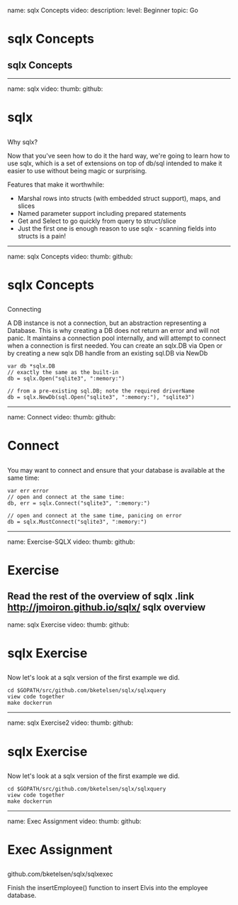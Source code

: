 name: sqlx Concepts
video: 
description: 
level: Beginner
topic: Go
# sqlx Concepts
## sqlx Concepts

---
name: sqlx
video: 
thumb:
github:
# sqlx
## 

Why sqlx?

Now that you've seen how to do it the hard way, we're going to learn how to use sqlx, which is a set of extensions on top of db/sql intended to make it easier to use without being magic or surprising.

Features that make it worthwhile:

- Marshal rows into structs (with embedded struct support), maps, and slices
- Named parameter support including prepared statements
- Get and Select to go quickly from query to struct/slice
- Just the first one is enough reason to use sqlx - scanning fields into structs is a pain!
---
name: sqlx Concepts
video: 
thumb:
github:
# sqlx Concepts
## 


Connecting

A DB instance is not a connection, but an abstraction representing a Database. This is why creating a DB does not return an error and will not panic. It maintains a connection pool internally, and will attempt to connect when a connection is first needed. You can create an sqlx.DB via Open or by creating a new sqlx DB handle from an existing sql.DB via NewDb

	var db *sqlx.DB
	// exactly the same as the built-in
	db = sqlx.Open("sqlite3", ":memory:")

	// from a pre-existing sql.DB; note the required driverName
	db = sqlx.NewDb(sql.Open("sqlite3", ":memory:"), "sqlite3")
---
name: Connect
video: 
thumb:
github:
# Connect
## 


You may want to connect and ensure that your database is available at the same time:

	var err error
	// open and connect at the same time:
	db, err = sqlx.Connect("sqlite3", ":memory:")

	// open and connect at the same time, panicing on error
	db = sqlx.MustConnect("sqlite3", ":memory:")
---
name: Exercise-SQLX
video: 
thumb:
github:
# Exercise
## 


Read the rest of the overview of sqlx 
.link http://jmoiron.github.io/sqlx/ sqlx overview
---
name: sqlx Exercise
video: 
thumb:
github:
# sqlx Exercise
## 


Now let's look at a sqlx version of the first example we did.

	cd $GOPATH/src/github.com/bketelsen/sqlx/sqlxquery
	view code together
	make dockerrun
---
name: sqlx Exercise2
video: 
thumb:
github:
# sqlx Exercise
## 


Now let's look at a sqlx version of the first example we did.

	cd $GOPATH/src/github.com/bketelsen/sqlx/sqlxquery
	view code together
	make dockerrun
---
name: Exec Assignment
video: 
thumb:
github:
# Exec Assignment
## 


github.com/bketelsen/sqlx/sqlxexec

Finish the insertEmployee() function to insert Elvis into the employee database.

